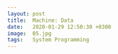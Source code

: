 ```yaml
---
layout: post
title:  Machine: Data
date:   2020-01-29 12:50:30 +0300
image:  05.jpg
tags:   System Programming
---
```

